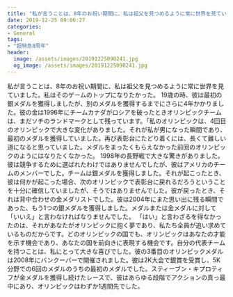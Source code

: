 ```yaml
---
title: "私が言うことは、8年のお祝い期間に、私は祖父を見つめるように常に世界を見ていました。"
date: 2019-12-25 09:06:27
categories:
- General
tags:
- "超特急8周年"
header:
  image: /assets/images/20191225090241.jpg
  og_image: /assets/images/20191225090241.jpg
---
```


私が言うことは、8年のお祝い期間に、私は祖父を見つめるように常に世界を見ていました。私はそのゲームのトップになりたかった。 19歳の時、彼は最初の銀メダルを獲得しましたが、別のメダルを獲得するまでにさらに4年かかりました。彼の金は1996年にチームカナダがロシアを破ったときオリンピックチームは、まだソチのランドマークとして残っています。「私のオリンピックは、4回目のオリンピックで大きな変化がありました。それが私が男になった瞬間であり、最初のメダルを獲得していました。再び表彰台にたどり着くには、長くて難しい道になると思っていました。メダルをまったくもらえなかった前回のオリンピックのようにはなりたくなかった。 1998年の長野戦で大きな驚きがありました。彼は競争するために選ばれたわけではありませんでしたが、彼はアメリカのチームのメンバーでした。チームは銀メダルを獲得しました。それが起こったとき、彼は何かが起こった場合、次のオリンピックで表彰台に戻れるだろうということを十分に確信していましたが、そうではありませんでした。彼が戻ったとき、それは背中合わせの金メダリストでした。彼は2004年にまた思い出に残る瞬間であった、もう1つの銀メダルを獲得しました。メダルまたは金メダルに対して「いいえ」と言わなければなりませんでした。 「はい」と言わざるを得なかったのは、それがあなたがオリンピックに抱く夢であり、私たち全員が追い求めているものだからです。どのオリンピックの国でも、オリンピックはあなたの才能を示す機会であり、あなたの国を前向きに表現する機会です。自分の代表チームを持つことは、私にとって大きな喜びでした。彼の3番目のオリンピックメダルは2008年にバンクーバーで開催されました。彼は2K大会で銀賞を受賞し、5K分野での6回のメダルのうちの最初のメダルでした。スティーブン・キプロティフが金メダルを獲得し続けたレースで、彼はあらゆる段階でアクションの真っ最中にあり、オリンピックはわずか1週間先でした。
